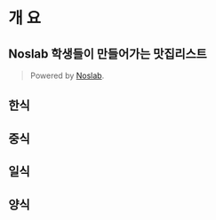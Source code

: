 # 개 요
## Noslab 학생들이 만들어가는 맛집리스트 

> Powered by [Noslab](https://noslab.github.io/).

## 한식

## 중식

## 일식

## 양식
